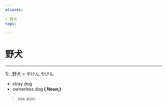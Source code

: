 ```yaml
---
aliases:
    
- 野犬
tags:
    
---
```


# 野犬
---
1).
,野犬 > やけん,やけん

- stray dog
- ownerless dog
**( Noun;)**
> see also: 
            